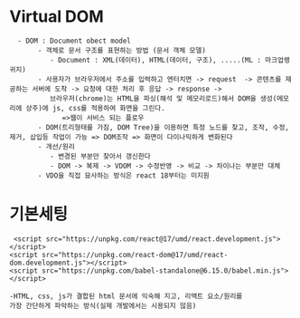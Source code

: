 # Virtual DOM
      - DOM : Document obect model
           - 객체로 문서 구조를 표현하는 방법 (문서 객체 모델)
              - Document : XML(데이터), HTML(데이터, 구조), .....(ML : 마크업랭귀지)
           - 사용자가 브라우저에서 주소를 입력하고 엔터치면 -> request  -> 콘텐츠를 제공하는 서버에 도착 -> 요청에 대한 처리 후 응답 -> response -> 
              브라우저(chrome)는 HTML을 파싱(해석 및 메모리로드)해서 DOM을 생성(메모리에 상주)에 js, css를 적용하여 화면을 그린다.   
                 =>웹이 서비스 되는 플로우
           - DOM(트리형태를 가짐, DOM Tree)을 이용하면 특정 노드를 찾고, 조작, 수정, 제거, 삽입등 작업이 가능 => DOM조작 => 화면이 다이나믹하게 변화된다
           - 개선/원리
              - 변경된 부분만 찾아서 갱신한다
              - DOM -> 복제 -> VDOM -> 수정반영 -> 비교 -> 차이나는 부분만 대체
           - VDO을 직접 묘사하는 방식은 react 18부터는 미지원

 # 기본세팅
     <script src="https://unpkg.com/react@17/umd/react.development.js"></script>
    <script src="https://unpkg.com/react-dom@17/umd/react-dom.development.js"></script>
    <script src="https://unpkg.com/babel-standalone@6.15.0/babel.min.js"></script>

    -HTML, css, js가 결합된 html 문서에 익숙해 지고, 리액트 요소/원리를 
    가장 간단하게 파악하는 방식(실제 개발에서는 시용되지 않음)             
